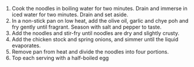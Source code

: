 1. Cook the noodles in boiling water for
two minutes. Drain and immerse in iced
water for two minutes. Drain and set
aside.
2. In a non-stick pan on low heat, add
the olive oil, garlic and chye poh and fry
gently until fragrant. Season with
salt and pepper to taste.
3. Add the noodles and stir-fry until
noodles are dry and slightly crusty.
4. Add the chicken stock and spring
onions, and simmer until the liquid
evaporates.
5. Remove pan from heat and divide the
noodles into four portions.
6. Top each serving with a half-boiled egg
